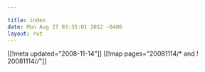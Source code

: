 ```yaml
---

title: index
date: Mon Aug 27 03:35:01 2012 -0400
layout: rut
---
```


[[!meta updated="2008-11-14"]]
[[!map pages="20081114/* and ! 20081114/*/*"]]
